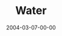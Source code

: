---
layout: message
category: message
series: "Symbols"
title: "Water"
date: 2004-03-07-00-00
message_id: 181
audio: "http://s3.amazonaws.com/crossroads-media/media/legacy/mp3/Symbols_04_03-07-04_Water.mp3"
audio-duration: "39:13"
explicit: false
---
